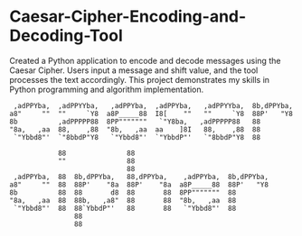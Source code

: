 # Caesar-Cipher-Encoding-and-Decoding-Tool
Created a Python application to encode and decode messages using the Caesar Cipher. Users input a message and shift value, and the tool processes the text accordingly. This project demonstrates my skills in Python programming and algorithm implementation.

```plaintext
 ,adPPYba,  ,adPPYYba,   ,adPPYba,  ,adPPYba,   ,adPPYYba,  8b,dPPYba,  
a8"     ""  ""     `Y8  a8P_____88  I8[    ""   ""     `Y8  88P'   "Y8  
8b          ,adPPPPP88  8PP"""""""   `"Y8ba,   ,adPPPPP88   88          
"8a,   ,aa  88,    ,88  "8b,   ,aa  aa    ]8I   88,    ,88  88          
 `"Ybbd8"'  `"8bbdP"Y8   `"Ybbd8"'  `"YbbdP"'   `"8bbdP"Y8  88   
            
            88               88                                 
            ""               88                                 
                             88                                 
 ,adPPYba,  88  8b,dPPYba,   88,dPPYba,    ,adPPYba,  8b,dPPYba,  
a8"     ""  88  88P'    "8a  88P'    "8a  a8P_____88  88P'   "Y8  
8b          88  88       d8  88       88  8PP"""""""  88          
"8a,   ,aa  88  88b,   ,a8"  88       88  "8b,   ,aa  88          
 `"Ybbd8"'  88  88`YbbdP"'   88       88   `"Ybbd8"'  88          
                88                                             
                88           
